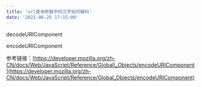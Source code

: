 ```yaml
---
title: 'url查询参数中的汉字如何解码'
date: '2021-06-25 17:15:00'
---   
```

decodeURIComponent

encodeURIComponent

参考链接：[https://developer.mozilla.org/zh-CN/docs/Web/JavaScript/Reference/Global\_Objects/encodeURIComponent](https://developer.mozilla.org/zh-CN/docs/Web/JavaScript/Reference/Global_Objects/encodeURIComponent)